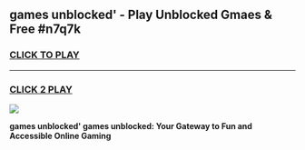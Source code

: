 
## games unblocked' - Play Unblocked Gmaes & Free #n7q7k
<h3>
<a href="https://premium.freeplayer.one?title=games_unblocked'&ref=01M">CLICK TO PLAY</a></h3>
<hr>

<h3>
<a href="https://premium.freeplayer.one?title=games_unblocked'&ref=01M">CLICK 2 PLAY</a>
  
</h3>

<a href="https://premium.freeplayer.one?title=games_unblocked'&ref=01M"><img src="https://clearcache.store/games.png"></a>


**games unblocked' games unblocked: Your Gateway to Fun and Accessible Online Gaming**
